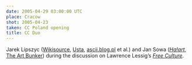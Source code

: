 ```yaml
---
date: 2005-04-29 03:00:00 UTC
place: Cracow
shot: 2005-04-23
taken: CC Poland opening
title: CC Duo
---
```


Jarek Lipszyc ([Wikisource](http://pl.wikisource.org/wiki/Jarosław_Lipszyc), [Usta](http://www.jamendo.com/en/artist/Usta), [ascii.blog.pl](http://ascii.blog.pl/) et al.) and Jan Sowa (<cite>[Ha!art](http://ha.art.pl/)</cite>, [The Art Bunker](http://bunkier.art.pl/)) during the discussion on Lawrence Lessig’s <cite>[Free Culture](http://en.wikipedia.org/wiki/Free_Culture_(book))</cite>.
